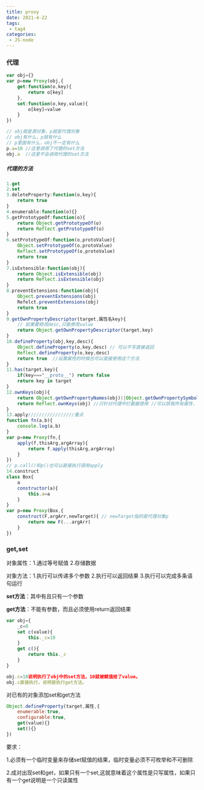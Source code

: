 ```yaml
---
title: proxy
date: 2021-4-22
tags:
 - tag4
categories: 
 - JS-node
---
```


### 代理

```javascript
var obj={}
var p=new Proxy(obj,{
	get:function(o,key){
        return o[key]
    },
    set:function(o,key,value){
        o[key]=value
    }
})

// obj就是源对象，p就是代理对象
// obj有什么，p就有什么
// p里面有什么，obj不一定有什么
p.a=10 //这里调用了代理的set方法
obj.a  //这里不会调用代理的set方法
```

##### 代理的方法

```javascript
1.get
2.set
3.deleteProperty:function(o,key){
    return true
}
4.enumerable:function(o){}
5.getPrototypeOf:function(o){
    return Object.getPrototypeOf(o)
    return Reflect.getPrototypeOf(o)
}
6.setPrototypeOf:function(o,protoValue){
    Object.setPrototypeOf(o,protoValue)
    Reflect.setPrototypeOf(o,protoValue)
    return true
}
7.isExtensible:function(obj){
    return Object.isExtensible(obj)
    return Reflect.isExtensible(obj)
}
8.preventExtensions:function(obj){
    Object.preventExtensions(obj)
    Refelct.preventExtensions(obj)
    return true
}
9.getOwnPropertyDescriptor(target,属性名key){
    // 如果要修改desc,只能修改value
    return Object.getOwnPropertyDescriptor(target,key)
}
10.defineProperty(obj,key,desc){
    Object.defineProperty(o,key,desc) // 可以不写直接返回
    Reflect.defineProperty(o,key,desc) 
    return true  //设置属性的时候也可以直接使用这个方法
}
11.has(target,key){
    if(key==="__proto__") return false
    return key in target
}
12.ownKeys(obj){
    return Object.getOwnPropertyNames(obj)||Object.getOwnPropertySymbols(obj)
    return Reflect.ownKeys(obj) //只针对代理中拦截器使用 //可以获取所有属性，包括可枚举，不可枚举和Symbol
}
13.apply/////////////////重点  
function fn(a,b){
    console.log(a,b)
}
var p=new Proxy(fn,{
    apply(f,thisArg,argArray){
        return f.apply(thisArg,argArray)
    }
})
// p.call()和p()也可以直接执行调用apply
14.construct
class Box{
    a
    constructor(a){
        this.a=a
    }
}
var p=new Proxy(Box,{
    construct(F,argArr,newTarget){ // newTarget指的是代理对象p
        return new F(...argArr)
    }
})
```

### get,set

对象属性：1.通过等号赋值 2.存储数据

对象方法：1.执行可以传递多个参数  2.执行可以返回结果  3.执行可以完成多条语句运行

**set方法**：其中有且只有一个参数

**get方法**：不能有参数，而且必须使用return返回结果

```javascript
var obj={
    _c=0
    set c(value){
        this._c=10
    }
	get c(){
        return this._c
    }
}

obj.c=10说明执行了obj中的set方法，10就被赋值给了value。
obj.c直接执行，说明是执行get方法。
```

 对已有的对象添加set和get方法

```javascript
Object.defineProperty(target,属性,{
	enumerable:true,
    configurable:true,
    get(value){}
    set(){}
})
```

要求：

1.必须有一个临时变量来存储set赋值的结果，临时变量必须不可枚举和不可删除

2.成对出现set和get，如果只有一个set,这就意味着这个属性是只写属性，如果只有一个get说明是一个只读属性

### 
### 
